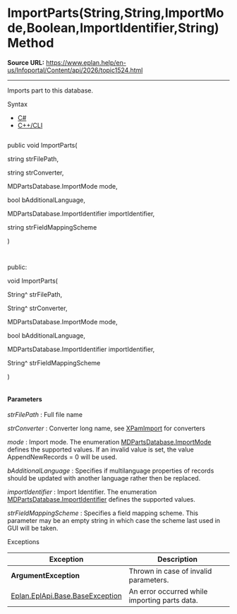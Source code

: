 # ImportParts(String,String,ImportMode,Boolean,ImportIdentifier,String) Method

**Source URL:** https://www.eplan.help/en-us/Infoportal/Content/api/2026/topic1524.html

---

Imports part to this database.

Syntax

- [C#](#i-syntax-CS)
- [C++/CLI](#i-syntax-CPP2005)

```
```
public void ImportParts( 

   string strFilePath,

   string strConverter,

   MDPartsDatabase.ImportMode mode,

   bool bAdditionalLanguage,

   MDPartsDatabase.ImportIdentifier importIdentifier,

   string strFieldMappingScheme

)
```
```

```
```
public:

void ImportParts( 

   String^ strFilePath,

   String^ strConverter,

   MDPartsDatabase.ImportMode mode,

   bool bAdditionalLanguage,

   MDPartsDatabase.ImportIdentifier importIdentifier,

   String^ strFieldMappingScheme

)
```
```

#### Parameters

*strFilePath*
:   Full file name

*strConverter*
:   Converter long name, see [XPamImport](XPamImport.html) for converters

*mode*
:   Import mode. The enumeration [MDPartsDatabase.ImportMode](Eplan.EplApi.MasterDatau~Eplan.EplApi.MasterData.MDPartsDatabase+ImportMode.html) defines the supported values. If an invalid value is set, the value AppendNewRecords = 0 will be used.

*bAdditionalLanguage*
:   Specifies if multilanguage properties of records should be updated with another language rather then be replaced.

*importIdentifier*
:   Import Identifier. The enumeration [MDPartsDatabase.ImportIdentifier](Eplan.EplApi.MasterDatau~Eplan.EplApi.MasterData.MDPartsDatabase+ImportIdentifier.html) defines the supported values.

*strFieldMappingScheme*
:   Specifies a field mapping scheme. This parameter may be an empty string in which case the scheme last used in GUI will be taken.

Exceptions

| Exception | Description |
| --- | --- |
| **ArgumentException** | Thrown in case of invalid parameters. |
| [Eplan.EplApi.Base.BaseException](Eplan.EplApi.Baseu~Eplan.EplApi.Base.BaseException.html) | An error occurred while importing parts data. |
